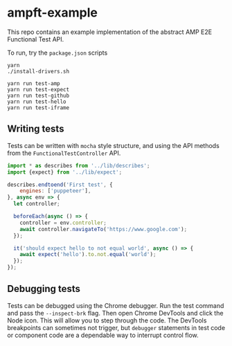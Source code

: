 # ampft-example

This repo contains an example implementation of the abstract AMP E2E Functional Test API.

To run, try the `package.json` scripts

```
yarn
./install-drivers.sh

yarn run test-amp
yarn run test-expect
yarn run test-github
yarn run test-hello
yarn run test-iframe
```

## Writing tests

Tests can be written with `mocha` style structure, and using the API methods
from the `FunctionalTestController` API.

```js
import * as describes from '../lib/describes';
import {expect} from '../lib/expect';

describes.endtoend('First test', {
    engines: ['puppeteer'],
}, async env => {
  let controller;

  beforeEach(async () => {
    controller = env.controller;
    await controller.navigateTo('https://www.google.com');
  });

  it('should expect hello to not equal world', async () => {
    await expect('hello').to.not.equal('world');
  });
});
```

## Debugging tests

Tests can be debugged using the Chrome debugger. Run the test command and pass the `--inspect-brk` flag. Then open Chrome DevTools and click the Node icon. This will allow you to step through the code. The DevTools breakpoints can sometimes not trigger, but `debugger` statements in test code or component code are a dependable way to interrupt control flow.